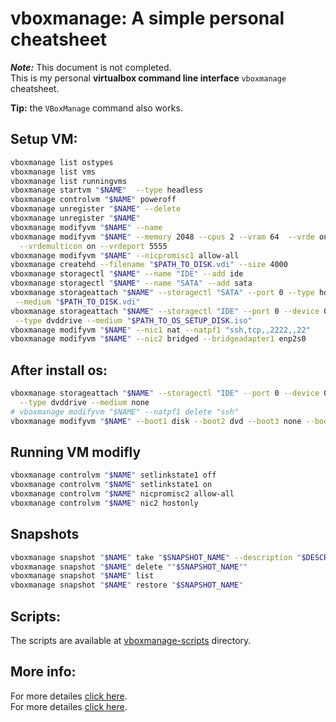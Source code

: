 # vboxmanage: A simple personal cheatsheet

_**Note:**_ This document is not completed.  
This is my personal **virtualbox command line interface** `vboxmanage`
cheatsheet.

**Tip:** the `VBoxManage` command also works.

## Setup VM:

``` bash
vboxmanage list ostypes  
vboxmanage list vms  
vboxmanage list runningvms  
vboxmanage startvm "$NAME"  --type headless
vboxmanage controlvm "$NAME" poweroff
vboxmanage unregister "$NAME" --delete
vboxmanage unregister "$NAME"
vboxmanage modifyvm "$NAME" --name
vboxmanage modifyvm "$NAME" --memory 2048 --cpus 2 --vram 64  --vrde on \
  --vrdemulticon on --vrdeport 5555
vboxmanage modifyvm "$NAME" --nicpromisc1 allow-all
vboxmanage createhd --filename "$PATH_TO_DISK.vdi" --size 4000 
vboxmanage storagectl "$NAME" --name "IDE" --add ide
vboxmanage storagectl "$NAME" --name "SATA" --add sata
vboxmanage storageattach "$NAME" --storagectl "SATA" --port 0 --type hdd \
 --medium "$PATH_TO_DISK.vdi"
vboxmanage storageattach "$NAME" --storagectl "IDE" --port 0 --device 0 \
 --type dvddrive --medium "$PATH_TO_OS_SETUP_DISK.iso"
vboxmanage modifyvm "$NAME" --nic1 nat --natpf1 "ssh,tcp,,2222,,22"
vboxmanage modifyvm "$NAME" --nic2 bridged --bridgeadapter1 enp2s0
```

## After install os:

``` bash
vboxmanage storageattach "$NAME" --storagectl "IDE" --port 0 --device 0 \
  --type dvddrive --medium none
# vboxmanage modifyvm "$NAME" --natpf1 delete "ssh"
vboxmanage modifyvm "$NAME" --boot1 disk --boot2 dvd --boot3 none --boot4 none
```

## Running VM modifly

``` bash
vboxmanage controlvm "$NAME" setlinkstate1 off
vboxmanage controlvm "$NAME" setlinkstate1 on 
vboxmanage controlvm "$NAME" nicpromisc2 allow-all
vboxmanage controlvm "$NAME" nic2 hostonly
```

## Snapshots

``` bash
vboxmanage snapshot "$NAME" take "$SNAPSHOT_NAME" --description "$DESCRIPTION"
vboxmanage snapshot "$NAME" delete ""$SNAPSHOT_NAME""
vboxmanage snapshot "$NAME" list
vboxmanage snapshot "$NAME" restore "$SNAPSHOT_NAME" 
```

## Scripts:

The scripts are available at [vboxmanage-scripts](vboxmanage-scripts) directory.

## More info:

For more detailes [click here](https://www.golinuxhub.com/2017/08/how-to-configure-different-types-of.html).  
For more detailes [click here](https://technology.amis.nl/2018/07/27/virtualbox-networking-explained/#prettyPhoto).


